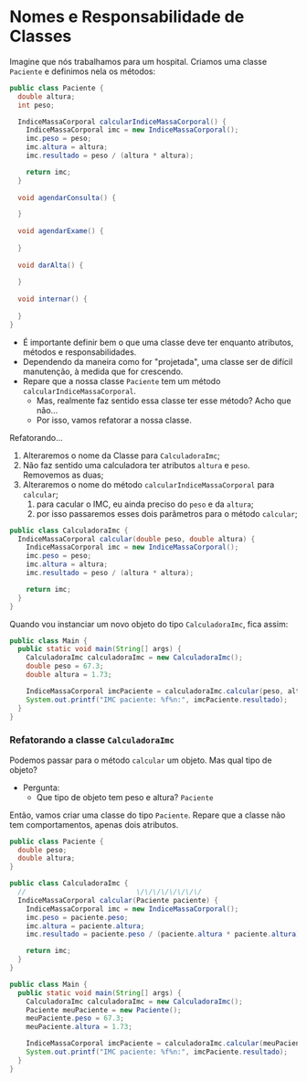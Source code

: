 # Nomes e Responsabilidade de Classes

Imagine que nós trabalhamos para um hospital. Criamos uma classe `Paciente` e definimos nela os métodos:

```java
public class Paciente {
  double altura;
  int peso;

  IndiceMassaCorporal calcularIndiceMassaCorporal() {
    IndiceMassaCorporal imc = new IndiceMassaCorporal();
    imc.peso = peso;
    imc.altura = altura;
    imc.resultado = peso / (altura * altura);

    return imc;
  }
  
  void agendarConsulta() {

  }
  
  void agendarExame() {
    
  }
  
  void darAlta() {
    
  }
  
  void internar() {
    
  }
}
```

- É importante definir bem o que uma classe deve ter enquanto atributos, métodos e responsabilidades.
- Dependendo da maneira como for "projetada", uma classe ser de difícil manutenção, à medida que for crescendo.
- Repare que a nossa classe `Paciente` tem um método `calcularIndiceMassaCorporal`.
  - Mas, realmente faz sentido essa classe ter esse método? Acho que não...
  - Por isso, vamos refatorar a nossa classe.

Refatorando...

1. Alteraremos o nome da Classe para `CalculadoraImc`;
2. Não faz sentido uma calculadora ter atributos `altura` e `peso`. Removemos as duas;
3. Alteraremos o nome do método `calcularIndiceMassaCorporal` para `calcular`;
   1. para cacular o IMC, eu ainda preciso do `peso` e da `altura`;
   2. por isso passaremos esses dois parâmetros para o método `calcular`;

```java
public class CalculadoraImc {
  IndiceMassaCorporal calcular(double peso, double altura) {
    IndiceMassaCorporal imc = new IndiceMassaCorporal();
    imc.peso = peso;
    imc.altura = altura;
    imc.resultado = peso / (altura * altura);

    return imc;
  }
}
```

Quando vou instanciar um novo objeto do tipo `CalculadoraImc`, fica assim:

```java
public class Main {
  public static void main(String[] args) {
    CalculadoraImc calculadoraImc = new CalculadoraImc();
    double peso = 67.3;
    double altura = 1.73;

    IndiceMassaCorporal imcPaciente = calculadoraImc.calcular(peso, altura);
    System.out.printf("IMC paciente: %f%n:", imcPaciente.resultado);
  }
}
```

### Refatorando a classe `CalculadoraImc`

Podemos passar para o método `calcular` um objeto. Mas qual tipo de objeto?

- Pergunta:
  - Que tipo de objeto tem peso e altura? `Paciente`

Então, vamos criar uma classe do tipo `Paciente`. Repare que a classe não tem comportamentos, apenas dois atributos.

```java
public class Paciente {
  double peso;
  double altura;
}
```

```java
public class CalculadoraImc {
  //                           \/\/\/\/\/\/\/\/
  IndiceMassaCorporal calcular(Paciente paciente) {
    IndiceMassaCorporal imc = new IndiceMassaCorporal();
    imc.peso = paciente.peso;
    imc.altura = paciente.altura;
    imc.resultado = paciente.peso / (paciente.altura * paciente.altura);

    return imc;
  }
}
```

```java
public class Main {
  public static void main(String[] args) {
    CalculadoraImc calculadoraImc = new CalculadoraImc();
    Paciente meuPaciente = new Paciente();
    meuPaciente.peso = 67.3;
    meuPaciente.altura = 1.73;

    IndiceMassaCorporal imcPaciente = calculadoraImc.calcular(meuPaciente);
    System.out.printf("IMC paciente: %f%n:", imcPaciente.resultado);
  }
}
```